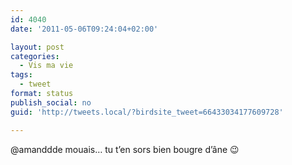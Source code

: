 ```yaml
---
id: 4040
date: '2011-05-06T09:24:04+02:00'

layout: post
categories:
  - Vis ma vie
tags:
  - tweet
format: status
publish_social: no
guid: 'http://tweets.local/?birdsite_tweet=66433034177609728'

---
```


@amanddde mouais… tu t’en sors bien bougre d’âne 😉